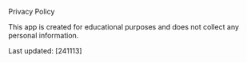 Privacy Policy

This app is created for educational purposes and does not collect any personal information.

Last updated: [241113]
